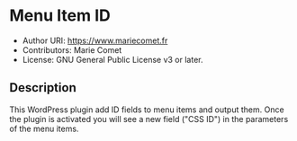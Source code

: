 # Menu Item ID #

* Author URI: https://www.mariecomet.fr
* Contributors: Marie Comet
* License: GNU General Public License v3 or later.

## Description ##

This WordPress plugin add ID fields to menu items and output them.
Once the plugin is activated you will see a new field ("CSS ID") in the parameters of the menu items.